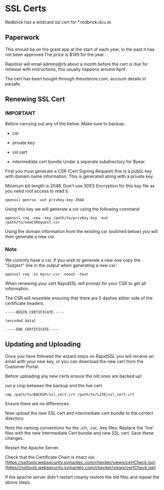 # SSL Certs

Redbrick has a wildcard ssl cert for *.redbrick.dcu.ie.

## Paperwork

This should be on the grant app at the start of each year, in the past it has not been approved.The price is $149 for the year.


Rapidssl will email admins@rb about a month before the cert is due for renewal with instructions, this usually happens around April.

The cert has been bought through thesslstore.com, account details in pwsafe.

## Renewing SSL Cert

### IMPORTANT
Before carrying out any of the below. Make sure to backup:

*  csr

*  private key

*  ssl cert

*  intermediate cert bundle
Under a seperate subdirectory for $year.

First you must generate a CSR (Cert Signing Request) this is a public key with domain name information. This is generated along with a private key.

Minimum bit-length is 2048. Don't use 3DES Encryption for this key file as you need root access to read it.


	openssl genrsa -out privKey.key 2048

Using this key we will generate a csr using the following command


	openssl req -new -key /path/to/privKey.key -out /path/to/newCSRequest.csr


Using the domain information from the existing csr (outlined below) you will then generate a new csr.
### Note

We curently have a csr, if you wish to generate a new one copy the "Subject" line in the output when generating a new csr:


	openssl req -in mycsr.csr -noout -text


When renewing your cert RapidSSL will prompt for your CSR to get all information.

The CSR will resemble ensuring that there are 5 dashes either side of the certificate headers.


	-----BEGIN CERTIFICATE-----

	[encoded data]

	-----END CERTIFICATE-----


## Updating and Uploading

Once you have followed the wizard steps on RapidSSL you will receive an email with your new key, or you can download the new cert from the Customer Portal.

Before uploading any new certs ensure the old ones are backed up!

run a cmp between the backup and the live cert.


	cmp /path/to/BACKUP/ssl_cert.crt /path/to/LIVE/ssl_cert.crt

Ensure there are no differences.

Now upload the new SSL cert and intermediate cert bundle to the correct directory.

Note the naming conventions for the .crt, .csr, .key files.
Replace the 'live' files with the new Intermediate Cert bundle and new SSL cert.
Save these changes.

Restart the Apache Server.

Check that the Certificate Chain is intact via:
[https://ssltools.websecurity.symantec.com/checker/views/certCheck.jsp](https///ssltools.websecurity.symantec.com/checker/views/certCheck.jsp)

If the apache server didn't restart cleanly restore the old files and repeat the above steps.

